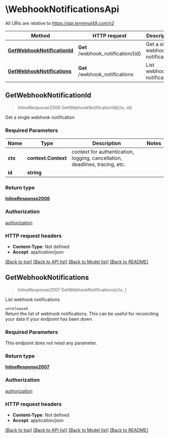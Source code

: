 # \WebhookNotificationsApi

All URIs are relative to *https://api.terminal49.com/v2*

Method | HTTP request | Description
------------- | ------------- | -------------
[**GetWebhookNotificationId**](WebhookNotificationsApi.md#GetWebhookNotificationId) | **Get** /webhook_notification/{id} | Get a single webhook notification
[**GetWebhookNotifications**](WebhookNotificationsApi.md#GetWebhookNotifications) | **Get** /webhook_notifications | List webhook notifications



## GetWebhookNotificationId

> InlineResponse2006 GetWebhookNotificationId(ctx, id)

Get a single webhook notification

### Required Parameters


Name | Type | Description  | Notes
------------- | ------------- | ------------- | -------------
**ctx** | **context.Context** | context for authentication, logging, cancellation, deadlines, tracing, etc.
**id** | **string**|  | 

### Return type

[**InlineResponse2006**](inline_response_200_6.md)

### Authorization

[authorization](../README.md#authorization)

### HTTP request headers

- **Content-Type**: Not defined
- **Accept**: application/json

[[Back to top]](#) [[Back to API list]](../README.md#documentation-for-api-endpoints)
[[Back to Model list]](../README.md#documentation-for-models)
[[Back to README]](../README.md)


## GetWebhookNotifications

> InlineResponse2007 GetWebhookNotifications(ctx, )

List webhook notifications

`unreleased`<br>  Return the list of  webhook notifications. This can be useful for reconciling your data if your endpoint has been down. 

### Required Parameters

This endpoint does not need any parameter.

### Return type

[**InlineResponse2007**](inline_response_200_7.md)

### Authorization

[authorization](../README.md#authorization)

### HTTP request headers

- **Content-Type**: Not defined
- **Accept**: application/json

[[Back to top]](#) [[Back to API list]](../README.md#documentation-for-api-endpoints)
[[Back to Model list]](../README.md#documentation-for-models)
[[Back to README]](../README.md)

